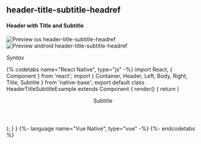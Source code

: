 ## header-title-subtitle-headref
#### Header with Title and Subtitle

![Preview ios header-title-subtitle-headref](https://github.com/GeekyAnts/NativeBase-KitchenSink/raw/v2.6.1/screenshots/ios/header-with-title-and-subtitle.png)
![Preview android header-title-subtitle-headref](https://github.com/GeekyAnts/NativeBase-KitchenSink/raw/v2.6.1/screenshots/android/header-with-title-and-subtitle.png)

*Syntax*

{% codetabs name="React Native", type="js" -%}
import React, { Component } from 'react';
import { Container, Header, Left, Body, Right, Title, Subtitle } from 'native-base';
export default class HeaderTitleSubtitleExample extends Component {
  render() {
    return (
      <Container>
        <Header>
          <Left />
          <Body>
            <Title>Title</Title>
            <Subtitle>Subtitle</Subtitle>
          </Body>
          <Right />
        </Header>
      </Container>
    );
  }
}
{%- language name="Vue Native", type="vue" -%}
<template>
  <nb-container>
    <nb-header>
      <nb-left/>
      <nb-body>
        <nb-title>Title</nb-title>
        <nb-subtitle>Subtitle</nb-subtitle>
      </nb-body>
      <nb-right/>
    </nb-header>
  </nb-container>
</template>
{%- endcodetabs %}
  <p>
    <div id="" class="mobileDevice" style="background: url(&quot;https://docs-v2.nativebase.io/docs/assets/iosphone.png&quot;) no-repeat; padding: 63px 20px 100px 15px; width: 292px; height: 600px;margin:0 auto;float:none;">
        <img src="https://github.com/GeekyAnts/NativeBase-KitchenSink/raw/v2.6.1/screenshots/ios/header-with-title-and-subtitle.png" alt="" style="display:block !important" />
    </div>
</p>
<br />